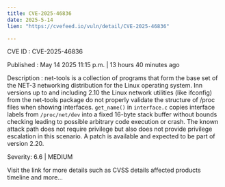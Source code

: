 ```yaml
---
title: CVE-2025-46836
date: 2025-5-14
lien: "https://cvefeed.io/vuln/detail/CVE-2025-46836"

---
```


CVE ID : CVE-2025-46836

Published :  May 14
2025
11:15 p.m. | 13 hours
40 minutes ago

Description : net-tools is a collection of programs that form the base set of the NET-3 networking distribution for the Linux operating system. Inn versions up to and including 2.10
the Linux network utilities (like ifconfig) from the net-tools package do not properly validate the structure of /proc files when showing interfaces. `get_name()` in `interface.c` copies interface labels from `/proc/net/dev` into a fixed 16-byte stack buffer without bounds checking
leading to possible arbitrary code execution or crash. The known attack path does not require privilege but also does not provide privilege escalation in this scenario. A patch is available and expected to be part of version 2.20.

Severity: 6.6 | MEDIUM

Visit the link for more details
such as CVSS details
affected products
timeline
and more...
